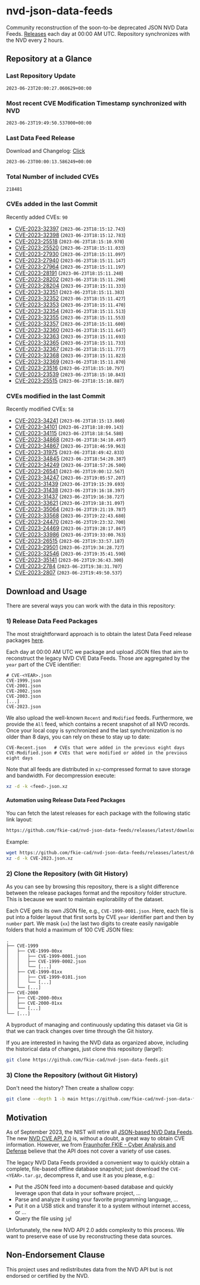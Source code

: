 # nvd-json-data-feeds

Community reconstruction of the soon-to-be deprecated JSON NVD Data Feeds. 
[Releases](https://github.com/fkie-cad/nvd-json-data-feeds/releases/latest) each day at 00:00 AM UTC.
Repository synchronizes with the NVD every 2 hours.

## Repository at a Glance

### Last Repository Update

```plain
2023-06-23T20:00:27.060629+00:00
```

### Most recent CVE Modification Timestamp synchronized with NVD

```plain
2023-06-23T19:49:50.537000+00:00
```

### Last Data Feed Release

Download and Changelog: [Click](https://github.com/fkie-cad/nvd-json-data-feeds/releases/latest)

```plain
2023-06-23T00:00:13.586249+00:00
```

### Total Number of included CVEs

```plain
218481
```

### CVEs added in the last Commit

Recently added CVEs: `90`

* [CVE-2023-32397](CVE-2023/CVE-2023-323xx/CVE-2023-32397.json) (`2023-06-23T18:15:12.743`)
* [CVE-2023-32398](CVE-2023/CVE-2023-323xx/CVE-2023-32398.json) (`2023-06-23T18:15:12.783`)
* [CVE-2023-25518](CVE-2023/CVE-2023-255xx/CVE-2023-25518.json) (`2023-06-23T18:15:10.970`)
* [CVE-2023-25520](CVE-2023/CVE-2023-255xx/CVE-2023-25520.json) (`2023-06-23T18:15:11.033`)
* [CVE-2023-27930](CVE-2023/CVE-2023-279xx/CVE-2023-27930.json) (`2023-06-23T18:15:11.097`)
* [CVE-2023-27940](CVE-2023/CVE-2023-279xx/CVE-2023-27940.json) (`2023-06-23T18:15:11.147`)
* [CVE-2023-27964](CVE-2023/CVE-2023-279xx/CVE-2023-27964.json) (`2023-06-23T18:15:11.197`)
* [CVE-2023-28191](CVE-2023/CVE-2023-281xx/CVE-2023-28191.json) (`2023-06-23T18:15:11.240`)
* [CVE-2023-28202](CVE-2023/CVE-2023-282xx/CVE-2023-28202.json) (`2023-06-23T18:15:11.290`)
* [CVE-2023-28204](CVE-2023/CVE-2023-282xx/CVE-2023-28204.json) (`2023-06-23T18:15:11.333`)
* [CVE-2023-32351](CVE-2023/CVE-2023-323xx/CVE-2023-32351.json) (`2023-06-23T18:15:11.383`)
* [CVE-2023-32352](CVE-2023/CVE-2023-323xx/CVE-2023-32352.json) (`2023-06-23T18:15:11.427`)
* [CVE-2023-32353](CVE-2023/CVE-2023-323xx/CVE-2023-32353.json) (`2023-06-23T18:15:11.470`)
* [CVE-2023-32354](CVE-2023/CVE-2023-323xx/CVE-2023-32354.json) (`2023-06-23T18:15:11.513`)
* [CVE-2023-32355](CVE-2023/CVE-2023-323xx/CVE-2023-32355.json) (`2023-06-23T18:15:11.553`)
* [CVE-2023-32357](CVE-2023/CVE-2023-323xx/CVE-2023-32357.json) (`2023-06-23T18:15:11.600`)
* [CVE-2023-32360](CVE-2023/CVE-2023-323xx/CVE-2023-32360.json) (`2023-06-23T18:15:11.647`)
* [CVE-2023-32363](CVE-2023/CVE-2023-323xx/CVE-2023-32363.json) (`2023-06-23T18:15:11.693`)
* [CVE-2023-32365](CVE-2023/CVE-2023-323xx/CVE-2023-32365.json) (`2023-06-23T18:15:11.733`)
* [CVE-2023-32367](CVE-2023/CVE-2023-323xx/CVE-2023-32367.json) (`2023-06-23T18:15:11.777`)
* [CVE-2023-32368](CVE-2023/CVE-2023-323xx/CVE-2023-32368.json) (`2023-06-23T18:15:11.823`)
* [CVE-2023-32369](CVE-2023/CVE-2023-323xx/CVE-2023-32369.json) (`2023-06-23T18:15:11.870`)
* [CVE-2023-23516](CVE-2023/CVE-2023-235xx/CVE-2023-23516.json) (`2023-06-23T18:15:10.797`)
* [CVE-2023-23539](CVE-2023/CVE-2023-235xx/CVE-2023-23539.json) (`2023-06-23T18:15:10.843`)
* [CVE-2023-25515](CVE-2023/CVE-2023-255xx/CVE-2023-25515.json) (`2023-06-23T18:15:10.887`)


### CVEs modified in the last Commit

Recently modified CVEs: `58`

* [CVE-2023-34241](CVE-2023/CVE-2023-342xx/CVE-2023-34241.json) (`2023-06-23T18:15:13.860`)
* [CVE-2023-34101](CVE-2023/CVE-2023-341xx/CVE-2023-34101.json) (`2023-06-23T18:18:09.143`)
* [CVE-2023-34115](CVE-2023/CVE-2023-341xx/CVE-2023-34115.json) (`2023-06-23T18:18:54.580`)
* [CVE-2023-34868](CVE-2023/CVE-2023-348xx/CVE-2023-34868.json) (`2023-06-23T18:34:10.497`)
* [CVE-2023-34867](CVE-2023/CVE-2023-348xx/CVE-2023-34867.json) (`2023-06-23T18:46:59.963`)
* [CVE-2023-31975](CVE-2023/CVE-2023-319xx/CVE-2023-31975.json) (`2023-06-23T18:49:42.833`)
* [CVE-2023-34845](CVE-2023/CVE-2023-348xx/CVE-2023-34845.json) (`2023-06-23T18:54:20.387`)
* [CVE-2023-34249](CVE-2023/CVE-2023-342xx/CVE-2023-34249.json) (`2023-06-23T18:57:26.500`)
* [CVE-2023-26541](CVE-2023/CVE-2023-265xx/CVE-2023-26541.json) (`2023-06-23T19:00:12.567`)
* [CVE-2023-34247](CVE-2023/CVE-2023-342xx/CVE-2023-34247.json) (`2023-06-23T19:05:57.207`)
* [CVE-2023-31439](CVE-2023/CVE-2023-314xx/CVE-2023-31439.json) (`2023-06-23T19:15:39.693`)
* [CVE-2023-31438](CVE-2023/CVE-2023-314xx/CVE-2023-31438.json) (`2023-06-23T19:16:18.397`)
* [CVE-2023-31437](CVE-2023/CVE-2023-314xx/CVE-2023-31437.json) (`2023-06-23T19:16:38.727`)
* [CVE-2023-33621](CVE-2023/CVE-2023-336xx/CVE-2023-33621.json) (`2023-06-23T19:18:31.097`)
* [CVE-2023-35064](CVE-2023/CVE-2023-350xx/CVE-2023-35064.json) (`2023-06-23T19:21:19.787`)
* [CVE-2023-33568](CVE-2023/CVE-2023-335xx/CVE-2023-33568.json) (`2023-06-23T19:22:43.680`)
* [CVE-2023-24470](CVE-2023/CVE-2023-244xx/CVE-2023-24470.json) (`2023-06-23T19:23:32.700`)
* [CVE-2023-24469](CVE-2023/CVE-2023-244xx/CVE-2023-24469.json) (`2023-06-23T19:28:17.867`)
* [CVE-2023-33986](CVE-2023/CVE-2023-339xx/CVE-2023-33986.json) (`2023-06-23T19:33:00.763`)
* [CVE-2023-26515](CVE-2023/CVE-2023-265xx/CVE-2023-26515.json) (`2023-06-23T19:33:57.187`)
* [CVE-2023-29501](CVE-2023/CVE-2023-295xx/CVE-2023-29501.json) (`2023-06-23T19:34:28.727`)
* [CVE-2023-32546](CVE-2023/CVE-2023-325xx/CVE-2023-32546.json) (`2023-06-23T19:35:41.590`)
* [CVE-2023-35141](CVE-2023/CVE-2023-351xx/CVE-2023-35141.json) (`2023-06-23T19:36:43.300`)
* [CVE-2023-2784](CVE-2023/CVE-2023-27xx/CVE-2023-2784.json) (`2023-06-23T19:38:31.707`)
* [CVE-2023-2807](CVE-2023/CVE-2023-28xx/CVE-2023-2807.json) (`2023-06-23T19:49:50.537`)


## Download and Usage

There are several ways you can work with the data in this repository:

### 1) Release Data Feed Packages

The most straightforward approach is to obtain the latest Data Feed release packages [here](https://github.com/fkie-cad/nvd-json-data-feeds/releases/latest).

Each day at 00:00 AM UTC we package and upload JSON files that aim to reconstruct the legacy NVD CVE Data Feeds.
Those are aggregated by the `year` part of the CVE identifier:

```
# CVE-<YEAR>.json
CVE-1999.json
CVE-2001.json
CVE-2002.json
CVE-2003.json
[...]
CVE-2023.json
```

We also upload the well-known `Recent` and `Modified` feeds.
Furthermore, we provide the `All` feed, which contains a recent snapshot of all NVD records.
Once your local copy is synchronized and the last synchronization is no older than 8 days, you can rely on these to stay up to date:

```plain
CVE-Recent.json   # CVEs that were added in the previous eight days
CVE-Modified.json # CVEs that were modified or added in the previous eight days
```

Note that all feeds are distributed in `xz`-compressed format to save storage and bandwidth.
For decompression execute:

```sh
xz -d -k <feed>.json.xz
```


#### Automation using Release Data Feed Packages

You can fetch the latest releases for each package with the following static link layout:

```sh
https://github.com/fkie-cad/nvd-json-data-feeds/releases/latest/download/CVE-<YEAR>.json.xz
```

Example:

```sh
wget https://github.com/fkie-cad/nvd-json-data-feeds/releases/latest/download/CVE-2023.json.xz
xz -d -k CVE-2023.json.xz
```

### 2) Clone the Repository (with Git History)

As you can see by browsing this repository, there is a slight difference between the release packages format and the repository folder structure.
This is because we want to maintain explorability of the dataset.

Each CVE gets its own JSON file, e.g., `CVE-1999-0001.json`.
Here, each file is put into a folder layout that first sorts by CVE `year` identifier part and then by `number` part.
We mask (`xx`) the last two digits to create easily navigable folders that hold a maximum of 100 CVE JSON files:

```plain
.
├── CVE-1999
│   ├── CVE-1999-00xx
│   │   ├── CVE-1999-0001.json
│   │   ├── CVE-1999-0002.json
│   │   └── [...]
│   ├── CVE-1999-01xx
│   │   ├── CVE-1999-0101.json
│   │   └── [...]
│   └── [...]
├── CVE-2000
│   ├── CVE-2000-00xx
│   ├── CVE-2000-01xx
│   └── [...]
└── [...]
```

A byproduct of managing and continuously updating this dataset via Git is that we can track changes over time through the Git history.

If you are interested in having the NVD data as organized above, including the historical data of changes, just clone this repository (large!):

```sh
git clone https://github.com/fkie-cad/nvd-json-data-feeds.git
```

### 3) Clone the Repository (without Git History)

Don't need the history? Then create a shallow copy:

```sh
git clone --depth 1 -b main https://github.com/fkie-cad/nvd-json-data-feeds.git
```

## Motivation

As of September 2023, the NIST will retire all [JSON-based NVD Data Feeds](https://nvd.nist.gov/vuln/data-feeds#divRetirementBanner-1).
The new [NVD CVE API 2.0](https://nvd.nist.gov/developers/vulnerabilities) is, without a doubt, a great way to obtain CVE information.
However, we from [Fraunhofer FKIE - Cyber Analysis and Defense](https://www.fkie.fraunhofer.de/en/departments/cad.html) believe that the API does not cover a variety of use cases.

The legacy NVD Data Feeds provided a convenient way to quickly obtain a complete, file-based offline database snapshot; just download the `CVE-<YEAR>.tar.gz`, decompress it, and use it as you please, e.g.:

* Put the JSON feed into a document-based database and quickly leverage upon that data in your software project, ...
* Parse and analyze it using your favorite programming language, ...
* Put it on a USB stick and transfer it to a system without internet access, or ...
* Query the file using `jq`!

Unfortunately, the new NVD API 2.0 adds complexity to this process.
We want to preserve ease of use by reconstructing these data sources.

## Non-Endorsement Clause

This project uses and redistributes data from the NVD API but is not endorsed or certified by the NVD.